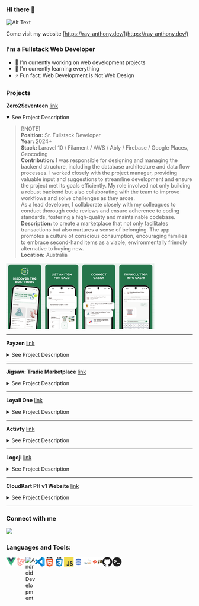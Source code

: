 ### Hi there 👋

![Alt Text](https://c.tenor.com/l5DZIHMvuH4AAAAC/shoto-todoroki-shoto.gif)

Come visit my website [https://ray-anthony.dev/](https://ray-anthony.dev/)

### I'm a Fullstack Web Developer

- 🔭 I’m currently working on web development projects
- 🌱 I’m currently learning everything
- ⚡ Fun fact: Web Development is Not Web Design

### Projects 

**Zero2Seventeen** [link](https://payzenapp.com/)
<details open>
<summary>See Project Description</summary>
</details>

> [!NOTE] <br />
> **Position:** Sr. Fullstack Developer <br />
> **Year:** 2024+ <br />
> **Stack:** Laravel 10 / Filament / AWS / Ably / Firebase / Google Places, Geocoding <br />
> **Contribution:** I was responsible for designing and managing the backend structure, including the database architecture and data flow processes. I worked closely with the project manager, providing valuable input and suggestions to streamline development and ensure the project met its goals efficiently. My role involved not only building a robust backend but also collaborating with the team to improve workflows and solve challenges as they arose. <br /> As a lead developer, I collaborate closely with my colleagues to conduct thorough code reviews and ensure adherence to coding standards, fostering a high-quality and maintainable codebase. <br />
> **Description:** to create a marketplace that not only facilitates transactions but also nurtures a sense of belonging. The app promotes a culture of conscious consumption, encouraging families to embrace second-hand items as a viable, environmentally friendly alternative to buying new. <br />
> **Location:** Australia <br />
<div style="display: flex;">
<img src="https://raw.githubusercontent.com/reidsolon/project-images/main/zero1.webp" alt="Payzen App AU" width="100px" />
<img src="https://raw.githubusercontent.com/reidsolon/project-images/main/zero2.webp" alt="Payzen App AU" width="100px" />
<img src="https://raw.githubusercontent.com/reidsolon/project-images/main/zero3.webp" alt="Payzen App AU" width="100px" />
<img src="https://raw.githubusercontent.com/reidsolon/project-images/main/zero4.webp" alt="Payzen App AU" width="100px" />
</div>

<hr />

**Payzen** [link](https://payzenapp.com/)
<details>
<summary>See Project Description</summary>

> [!NOTE] <br />
> **Position:** Sr. Fullstack Developer <br />
> **Year:** 2024+ <br />
> **Stack:** Laravel 10 / Filament / AWS / Ably / Stripe / Firebase <br />
> **Contribution:** I was responsible for designing and managing the backend structure, including the database architecture and data flow processes. I worked closely with the project manager, providing valuable input and suggestions to streamline development and ensure the project met its goals efficiently. My role involved not only building a robust backend but also collaborating with the team to improve workflows and solve challenges as they arose. <br /> As a lead developer, I collaborate closely with my colleagues to conduct thorough code reviews and ensure adherence to coding standards, fostering a high-quality and maintainable codebase. <br />
> **Description:** A Secure Streamlined Mobile App where business owners and customers communicate, settle payments and share job updates. <br />
> **Location:** Australia <br />
<div style="display: flex;">
<img src="https://raw.githubusercontent.com/reidsolon/project-images/main/payzen1.png" alt="Payzen App AU" width="100px" />
<img src="https://raw.githubusercontent.com/reidsolon/project-images/main/payzen2.png" alt="Payzen App AU" width="100px" />
<img src="https://raw.githubusercontent.com/reidsolon/project-images/main/payzen3.png" alt="Payzen App AU" width="100px" />
<img src="https://raw.githubusercontent.com/reidsolon/project-images/main/payzen4.png" alt="Payzen App AU" width="100px" />
</div>
</details>

<hr />

**Jigsaw: Tradie Marketplace** [link](https://jigsawapp.com.au/)
<details>
<summary>See Project Description</summary>

> [!NOTE] <br />
> **Position:** Sr. Fullstack Developer <br />
> **Year:** 2024+ <br />
> **Stack:** Laravel 10 / Filament / AWS / Stripe / Firebase <br />
> **Contribution:** In this project, I was responsible for designing and managing the backend structure, including the database architecture and data flow processes. I worked closely with the project manager, providing valuable input and suggestions to streamline development and ensure the project met its goals efficiently. My role involved not only building a robust backend but also collaborating with the team to improve workflows and solve challenges as they arose. <br /> As a lead developer, I collaborate closely with my colleagues to conduct thorough code reviews and ensure adherence to coding standards, fostering a high-quality and maintainable codebase. <br />
> **Description:** A digital membership app where users can view their loyalty cards for merchants in one place, can pre-purchase items from all merchants and pickup in store <br />
> **Location:** Australia <br />
> **Description:** A platform that allows tradies to buy and sell surplus materials that they have left over from jobs as well as new product <br />
> **Location:** Australia <br />
<div style="display: flex;">
<img src="https://raw.githubusercontent.com/reidsolon/project-images/main/jigsaw-2.webp" alt="Jigsaw App AU" width="100px" />
<img src="https://raw.githubusercontent.com/reidsolon/project-images/main/jigsaw-single.webp" alt="Jigsaw App AU" width="100px" />
</div>

</details>
<hr />

**Loyali One** [link](https://loyalione.com.au/)

<details>
<summary>See Project Description</summary>

> [!NOTE] <br />
> **Position:** Sr. Fullstack Developer <br />
> **Year:** 2024+ <br />
> **Stack:** Laravel 10 / Nuxt 3 <br />
> **Contribution:** 
In this project, I was responsible for designing and managing the backend structure, including the database architecture and data flow processes. I worked closely with the project manager, providing valuable input and suggestions to streamline development and ensure the project met its goals efficiently. My role involved not only building a robust backend but also collaborating with the team to improve workflows and solve challenges as they arose. <br /> As a lead developer, I collaborate closely with my colleagues to conduct thorough code reviews and ensure adherence to coding standards, fostering a high-quality and maintainable codebase. <br />
> **Description:** A digital membership app where users can view their loyalty cards for merchants in one place, can pre-purchase items from all merchants and pickup in store <br />
> **Location:** Australia <br />
<div style="display: flex;">
<img src="https://raw.githubusercontent.com/reidsolon/project-images/main/Loyali.webp" alt="Loyali One App AU" width="100px" />
<img src="https://raw.githubusercontent.com/reidsolon/project-images/main/playstore1.webp" alt="Loyali One App AU" width="100px" />
</div>

</details>

<hr />

**Activfy** [link](https://activfyapp.com/)

<details>
<summary>See Project Description</summary>

> [!NOTE] <br />
> **Position:** Fullstack Developer <br />
> **Year:** 2023+ <br />
> **Stack:** Laravel 10 / Nuxt 3 <br />
> **Contribution:** Part of the backend development, creating an API for the mobile platform devs to consume. Also worked in CMS using Nuxt 3 <br />
> **Description:** An Online Personal Training App for Trainer & Clients <br />
> **Location:** Australia <br />
<img src="https://raw.githubusercontent.com/reidsolon/project-images/main/Activfy_Screenshots.webp" alt="Activfy App AU" width="150px" />

</details>

<hr />

**Logoji** [link](https://logoji.com/)
<details>
<summary>See Project Description</summary>

> [!NOTE] <br />
> **Position:** Fullstack Developer <br />
> **Year:** 2023+ <br />
> **Stack:** Laravel 10 / Nuxt 3 <br />
> **Contribution:** Part of the backend development, creating an API for the mobile platform devs to consume. Also worked in CMS using Nuxt 3 <br />
> **Description:** An app that gives you an easiest and most convenient way to find, suggest and connect with businesses in australia <br />
> **Location:** Australia <br />
<div style="display: flex;">
<img src="https://raw.githubusercontent.com/reidsolon/project-images/main/Logoji2.webp" alt="Logoji App AU" width="100px" />
<img src="https://raw.githubusercontent.com/reidsolon/project-images/main/Logoji1.png" alt="Logoji App AU" width="100px" />
</div>

</details>

<hr />

**CloudKart PH v1 Website** [link](https://cloudkart.ph/)
<details>
<summary>See Project Description</summary>

> [!NOTE] <br />
> **Position:** Fullstack Developer <br />
> **Year:** 2020+ <br />
> **Stack:** Website: Vue 2.6 - CodeIgniter 3+; Mobile: Cordova - Vue 2.6; API - CodeIgniter 3+ <br />
> **Contribution:** Part of the backend development to create API used for website and application. I also developed and deployed the v1 hybrid application using vue2 + cordova <br />
> **Description:** An e-commerce web and mobile application exclusive in Cebu <br />
> **Location:** Cebu, Philippines <br />
<div style="display: flex;">
<img src="https://raw.githubusercontent.com/reidsolon/project-images/main/ckart.jpg" alt="CloudKart" width="100px" />
<img src="https://raw.githubusercontent.com/reidsolon/project-images/main/CloudKart1.webp" alt="CloudKart" width="100px" />
</div>

</details>

<hr />

### Connect with me
<p><a href="https://www.linkedin.com/in/ray-anthony-37b1331b2/" target="_blank"><img src="https://img.shields.io/badge/LinkedIn-0077B5?style=for-the-badge&logo=linkedin&logoColor=white"/></a>
<br />

### Languages and Tools:

<img align="left" title="VueJS" alt="VueJS" width="26px" src="https://raw.githubusercontent.com/github/explore/80688e429a7d4ef2fca1e82350fe8e3517d3494d/topics/vue/vue.png" />
<img align="left" title="Laravel Framework" alt="Laravel Framework" width="26px" src="https://raw.githubusercontent.com/github/explore/e94815998e4e0713912fed477a1f346ec04c3da2/topics/laravel/laravel.png" />
<img align="left" title="Android Development" alt="Android Development" src="https://www.ais.com/wp-content/uploads/2013/11/android1-300x300.png" width="26px" />
<img align="left" title="Visual Studio Code" alt="Visual Studio Code" width="26px" src="https://raw.githubusercontent.com/github/explore/80688e429a7d4ef2fca1e82350fe8e3517d3494d/topics/visual-studio-code/visual-studio-code.png" />
<img align="left" title="HTML5" alt="HTML5" width="26px" src="https://raw.githubusercontent.com/github/explore/80688e429a7d4ef2fca1e82350fe8e3517d3494d/topics/html/html.png" />
<img align="left" title="CSS3" alt="CSS3" width="26px" src="https://raw.githubusercontent.com/github/explore/80688e429a7d4ef2fca1e82350fe8e3517d3494d/topics/css/css.png" />
<img align="left" title="Javascript ES6" alt="JavaScript" width="26px" src="https://raw.githubusercontent.com/github/explore/80688e429a7d4ef2fca1e82350fe8e3517d3494d/topics/javascript/javascript.png" />
<img align="left" title="SQL" alt="SQL" width="26px" src="https://raw.githubusercontent.com/github/explore/80688e429a7d4ef2fca1e82350fe8e3517d3494d/topics/sql/sql.png" />
<img align="left" title="MySQL" alt="MySQL" width="26px" src="https://raw.githubusercontent.com/github/explore/80688e429a7d4ef2fca1e82350fe8e3517d3494d/topics/mysql/mysql.png" />
<img align="left" title="Git" alt="Git" width="26px" src="https://raw.githubusercontent.com/github/explore/80688e429a7d4ef2fca1e82350fe8e3517d3494d/topics/git/git.png" />
<img align="left" title="Github" alt="GitHub" width="26px" src="https://raw.githubusercontent.com/github/explore/78df643247d429f6cc873026c0622819ad797942/topics/github/github.png" />
<img align="left" title="Terminal" alt="Terminal" width="26px" src="https://raw.githubusercontent.com/github/explore/80688e429a7d4ef2fca1e82350fe8e3517d3494d/topics/terminal/terminal.png" />
